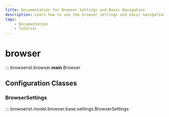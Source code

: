 ```yaml
---
title: Documentation for Browser Settings and Basic Navigation
description: Learn how to use the browser settings and basic navigation methods in Browserist. Includes code examples for beginners and advanced users for web scraping and browser automation.
tags:
    - Documentation
    - Tutorial
---
```


# browser

::: browserist.browser.__main__.Browser

## Configuration Classes
### BrowserSettings

::: browserist.model.browser.base.settings.BrowserSettings
